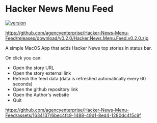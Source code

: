 # Hacker News Menu Feed

[![version](https://img.shields.io/badge/version-0.2.0-green.svg)](https://github.com/agencyenterprise/Hacker-News-Menu-Feed/releases/latest/download/Hacker.News.Menu.Feed.v0.2.0.zip)

https://github.com/agencyenterprise/Hacker-News-Menu-Feed/releases/download/v0.2.0/Hacker.News.Menu.Feed.v0.2.0.zip

A simple MacOS App that adds Hacker News top stories in status bar.

On click you can:
- Open the story URL
- Open the story external link
- Refresh the feed data (data is refreshed automatically every 60 seconds)
- Open the github repository link
- Open the Author's website
- Quit

https://github.com/agencyenterprise/Hacker-News-Menu-Feed/assets/1634137/6bec4fc9-1488-49d1-8ed4-1280dc415c9f

